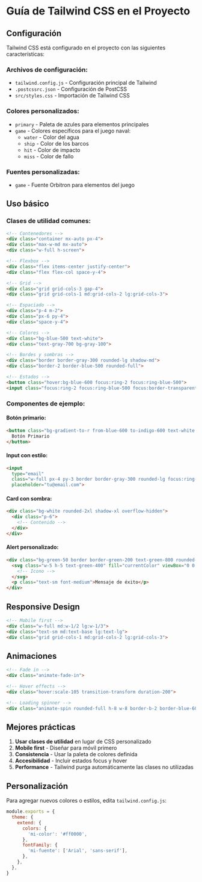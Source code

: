 # Guía de Tailwind CSS en el Proyecto

## Configuración

Tailwind CSS está configurado en el proyecto con las siguientes características:

### Archivos de configuración:
- `tailwind.config.js` - Configuración principal de Tailwind
- `.postcssrc.json` - Configuración de PostCSS
- `src/styles.css` - Importación de Tailwind CSS

### Colores personalizados:
- `primary` - Paleta de azules para elementos principales
- `game` - Colores específicos para el juego naval:
  - `water` - Color del agua
  - `ship` - Color de los barcos
  - `hit` - Color de impacto
  - `miss` - Color de fallo

### Fuentes personalizadas:
- `game` - Fuente Orbitron para elementos del juego

## Uso básico

### Clases de utilidad comunes:

```html
<!-- Contenedores -->
<div class="container mx-auto px-4">
<div class="max-w-md mx-auto">
<div class="w-full h-screen">

<!-- Flexbox -->
<div class="flex items-center justify-center">
<div class="flex flex-col space-y-4">

<!-- Grid -->
<div class="grid grid-cols-3 gap-4">
<div class="grid grid-cols-1 md:grid-cols-2 lg:grid-cols-3">

<!-- Espaciado -->
<div class="p-4 m-2">
<div class="px-6 py-4">
<div class="space-y-4">

<!-- Colores -->
<div class="bg-blue-500 text-white">
<div class="text-gray-700 bg-gray-100">

<!-- Bordes y sombras -->
<div class="border border-gray-300 rounded-lg shadow-md">
<div class="border-2 border-blue-500 rounded-full">

<!-- Estados -->
<button class="hover:bg-blue-600 focus:ring-2 focus:ring-blue-500">
<input class="focus:ring-2 focus:ring-blue-500 focus:border-transparent">
```

### Componentes de ejemplo:

#### Botón primario:
```html
<button class="bg-gradient-to-r from-blue-600 to-indigo-600 text-white py-3 px-4 rounded-lg font-medium hover:from-blue-700 hover:to-indigo-700 focus:ring-2 focus:ring-blue-500 focus:ring-offset-2 transition-all duration-200">
  Botón Primario
</button>
```

#### Input con estilo:
```html
<input 
  type="email" 
  class="w-full px-4 py-3 border border-gray-300 rounded-lg focus:ring-2 focus:ring-blue-500 focus:border-transparent transition-all duration-200"
  placeholder="tu@email.com">
```

#### Card con sombra:
```html
<div class="bg-white rounded-2xl shadow-xl overflow-hidden">
  <div class="p-6">
    <!-- Contenido -->
  </div>
</div>
```

#### Alert personalizado:
```html
<div class="bg-green-50 border border-green-200 text-green-800 rounded-lg p-4 flex items-center space-x-3">
  <svg class="w-5 h-5 text-green-400" fill="currentColor" viewBox="0 0 20 20">
    <!-- Icono -->
  </svg>
  <p class="text-sm font-medium">Mensaje de éxito</p>
</div>
```

## Responsive Design

```html
<!-- Mobile first -->
<div class="w-full md:w-1/2 lg:w-1/3">
<div class="text-sm md:text-base lg:text-lg">
<div class="grid grid-cols-1 md:grid-cols-2 lg:grid-cols-3">
```

## Animaciones

```html
<!-- Fade in -->
<div class="animate-fade-in">

<!-- Hover effects -->
<div class="hover:scale-105 transition-transform duration-200">

<!-- Loading spinner -->
<div class="animate-spin rounded-full h-8 w-8 border-b-2 border-blue-600">
```

## Mejores prácticas

1. **Usar clases de utilidad** en lugar de CSS personalizado
2. **Mobile first** - Diseñar para móvil primero
3. **Consistencia** - Usar la paleta de colores definida
4. **Accesibilidad** - Incluir estados focus y hover
5. **Performance** - Tailwind purga automáticamente las clases no utilizadas

## Personalización

Para agregar nuevos colores o estilos, edita `tailwind.config.js`:

```javascript
module.exports = {
  theme: {
    extend: {
      colors: {
        'mi-color': '#ff0000',
      },
      fontFamily: {
        'mi-fuente': ['Arial', 'sans-serif'],
      },
    },
  },
}
``` 